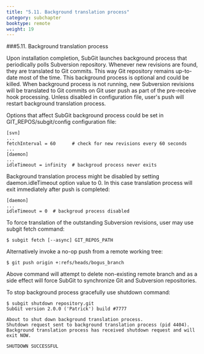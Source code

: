 ```yaml
---
title: "5.11. Background translation process"
category: subchapter
booktype: remote
weight: 19
---
```

###5.11. Background translation process

Upon installation completion, SubGit launches background process that periodically polls Subversion repository. Whenever new revisions are found, they are translated to Git commits. This way Git repository remains up-to-date most of the time. This background process is optional and could be killed. When background process is not running, new Subversion revisions will be translated to Git commits on Git user push as part of the pre-receive hook processing. Unless disabled in configuration file, user's push will restart background translation process.

Options that affect SubGit background process could be set in GIT\_REPOS/subgit/config configuration file:

    [svn]
    ...
    fetchInterval = 60      # check for new revisions every 60 seconds
    ...
    [daemon]
    ...
    idleTimeout = infinity  # backgroud process never exits

Background translation process might be disabled by setting daemon.idleTimeout option value to 0. In this case translation process will exit immediately after push is completed:

    [daemon]
    ...
    idleTimeout = 0  # backgroud process disabled

To force translation of the outstanding Subversion revisions, user may use subgit fetch command:

    $ subgit fetch [--async] GIT_REPOS_PATH

Alternatively invoke a no-op push from a remote working tree:

    $ git push origin +:refs/heads/bogus_branch

Above command will attempt to delete non-existing remote branch and as a side effect will force SubGit to synchronize Git and Subversion repositories.

To stop background process gracefully use shutdown command:

    $ subgit shutdown repository.git
    SubGit version 2.0.0 ('Patrick') build #7777

    About to shut down background translation process.
    Shutdown request sent to background translation process (pid 4404).
    Background translation process has received shutdown request and will exit NOW.

    SHUTDOWN SUCCESSFUL